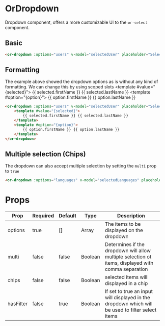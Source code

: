 # OrDropdown
Dropdown component, offers a more customizable UI to the `or-select` component.

## Basic
<or-dropdown :options="users" v-model="selectedUser" placeholder="Select user"/>

```html
<or-dropdown :options="users" v-model="selectedUser" placeholder="Select user"/>
```

## Formatting
The example above showed the dropdown options as is without any kind of formatting. We can change this by using scoped slots
<or-dropdown :options="users" v-model="selectedUser" placeholder="Select user">
    <template #value="{selected}">
        {{ selected.firstName }} {{ selected.lastName }}
    </template>
    <template #option="{option}">
        {{ option.firstName }} {{ option.lastName }}
    </template>
</or-dropdown>

```html
<or-dropdown :options="users" v-model="selectedUser" placeholder="Select user">
    <template #value="{selected}">
        {{ selected.firstName }} {{ selected.lastName }}
    </template>
    <template #option="{option}">
        {{ option.firstName }} {{ option.lastName }}
    </template>
</or-dropdown>
```


## Multiple selection (Chips)
The dropdown can also accept multiple selection by setting the `multi` prop to `true`

<or-dropdown :options="languages" v-model="selectedLanguages" placeholder="Select language" chips multi />

```html
<or-dropdown :options="languages" v-model="selectedLanguages" placeholder="Select language" chips multi/>
```

<script>
import { defineComponent, ref } from 'vue';

export default defineComponent({
    setup() {
        const selectedUser = ref();

        const users = ref([
            { firstName: 'Murphy', lastName: 'Ochuba' },
            { firstName: 'John', lastName: 'Ansa' },
            { firstName: 'Endurance', lastName: 'Egbe' },
        ]);

        const selectedLanguages = ref([]);
        const languages = ref(['Javascript', 'C#', 'Elixir']);

        return {
            selectedUser,
            users,
            selectedLanguages,
            languages
        }
    }
})
</script>

# Props
| Prop | Required | Default | Type | Description |
|--|--|--|--|--|
| options | true | [] | Array | The items to be displayed on the dropdown
| multi | false | false | Boolean | Determines if the dropdown will allow multiple selection ot items, displayed with comma separation
| chips | false | false | Boolean | selected items will displayed in a chip
| hasFilter | false | true | Boolean | If set to true an input will displayed in the dropdown which will be used to filter select items